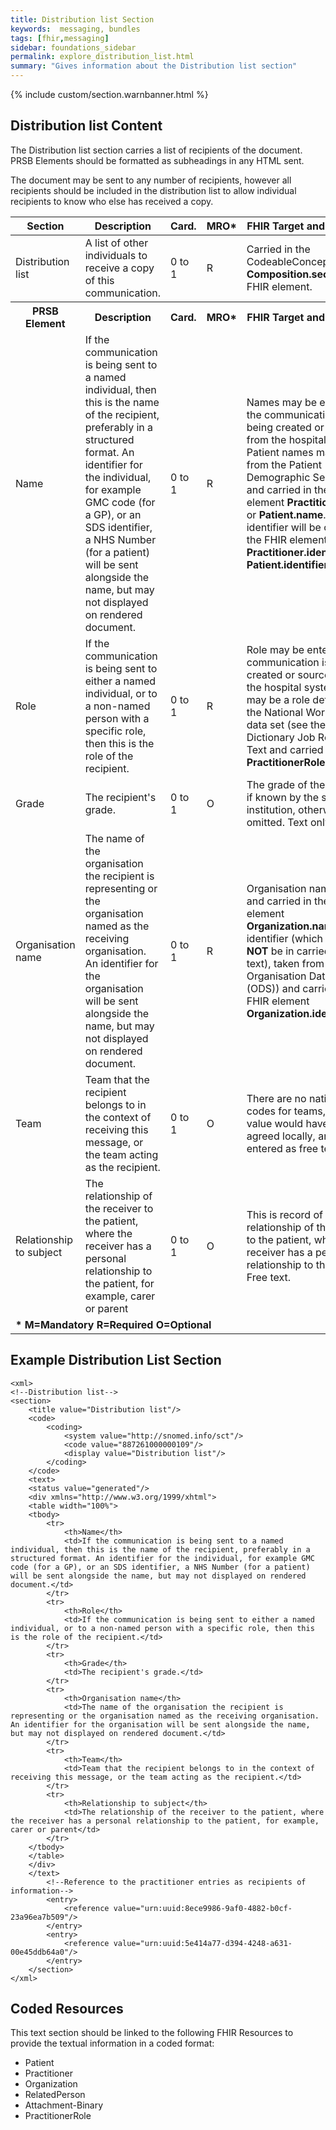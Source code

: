 ```yaml
---
title: Distribution list Section
keywords:  messaging, bundles
tags: [fhir,messaging]
sidebar: foundations_sidebar
permalink: explore_distribution_list.html
summary: "Gives information about the Distribution list section"
---
```


{% include custom/section.warnbanner.html %}

## Distribution list  Content ##
The Distribution list section carries a list of recipients of the document. PRSB Elements should be formatted as subheadings in any HTML sent.

The document may be sent to any number of recipients, however all recipients should be included in the distribution list to allow individual recipients to know who else has received a copy.


<table style="width:100%;max-width: 100%;">
	<thead>
		<tr>
			<th width="15%">Section</th>
			<th width="35%">Description</th>
			<th width="5%">Card.</th>
			<th width="5%">MRO*</th>
			<th width="40%">FHIR Target and Guidance</th>
		</tr>
	</thead>
	<tbody>
		<tr>
			<td>Distribution list</td>
			<td>A list of other individuals to receive a copy of this communication.</td>
			<td>0 to 1</td>
			<td>R</td>
			<td>Carried in the CodeableConcept of <b>Composition.section.code</b> FHIR element.</td>
		</tr>
		<tr>
			<th>PRSB Element</th>
			<th>Description</th>
			<th>Card.</th>
			<th>MRO*</th>
			<th>FHIR Target and Guidance</th>		
		</tr>
		<tr>
			<td>Name</td>
			<td>If the communication is being sent to a named individual, then this is the name of the recipient, preferably in a structured format. An identifier for the individual, for example GMC code (for a GP), or an SDS identifier, a NHS Number (for a patient) will be sent alongside the name, but may not displayed on rendered document.</td>
			<td>0 to 1</td>
			<td>R</td>
			<td>Names may be entered as the communication is being created or sourced from the hospital system. Patient names may be from the Patient Demographic Service. Text and carried in the FHIR element <b>Practitioner.name</b> or <b>Patient.name</b>. The identifier will be carried in the FHIR element <b>Practitioner.identifier</b> or <b>Patient.identifier.</b></td>
		</tr>
		<tr>
			<td>Role</td>
			<td>If the communication is being sent to either a named individual, or to a non-named person with a specific role, then this is the role of the recipient.</td>
			<td>0 to 1</td>
			<td>R</td>
			<td>Role may be entered as the communication is being created or sourced from the hospital system. This may be a role defined in the National Workforce data set (see the NHS Data Dictionary Job Role Code). Text and carried in the <b>PractitionerRole.code</b></td>
		</tr>
		<tr>
			<td>Grade</td>
			<td>The recipient's grade.</td>
			<td>0 to 1</td>
			<td>O</td>
			<td>The grade of the recipient, if known by the sending institution, otherwise omitted. Text only</td>
		</tr>
		<tr>
			<td>Organisation name</td>
			<td>The name of the organisation the recipient is representing or the organisation named as the receiving organisation. An identifier for the organisation will be sent alongside the name, but may not displayed on rendered document.</td>
			<td>0 to 1</td>
			<td>R</td>
			<td>Organisation name in text and carried in the FHIR element <b>Organization.name</b> and identifier (which <b>MUST NOT</b> be in carried in the text), taken from the Organisation Data Service (ODS)) and carried in the FHIR element <b>Organization.identifier</b></td>
		</tr>
		<tr>
			<td>Team</td>
			<td>Team that the recipient belongs to in the context of receiving this message, or the team acting as the recipient.</td>
			<td>0 to 1</td>
			<td>O</td>
			<td>There are no national codes for teams, so this value would have to be agreed locally, and entered as free text only.</td>
		</tr>
		<tr>
			<td>Relationship to subject</td>
			<td>The relationship of the receiver to the patient, where the receiver has a personal relationship to the patient, for example, carer or parent</td>
			<td>0 to 1</td>
			<td>O</td>
			<td>This is record of the relationship of the receiver to the patient, where the receiver has a personal relationship to the patient. Free text.</b></td>
		</tr>
		<tr>
		<td colspan="5"><b>* M=Mandatory R=Required O=Optional</b></td>
		</tr>
	</tbody>
</table>



## Example Distribution List Section ##

```
<xml>
<!--Distribution list-->
<section>
	<title value="Distribution list"/>
	<code>
		<coding>
			<system value="http://snomed.info/sct"/>
			<code value="887261000000109"/>
			<display value="Distribution list"/>
		</coding>
	</code>
	<text>
	<status value="generated"/>
	<div xmlns="http://www.w3.org/1999/xhtml">
	<table width="100%">
	<tbody>
		<tr>
			<th>Name</th>
			<td>If the communication is being sent to a named individual, then this is the name of the recipient, preferably in a structured format. An identifier for the individual, for example GMC code (for a GP), or an SDS identifier, a NHS Number (for a patient) will be sent alongside the name, but may not displayed on rendered document.</td>
		</tr>
		<tr>
			<th>Role</th>
			<td>If the communication is being sent to either a named individual, or to a non-named person with a specific role, then this is the role of the recipient.</td>			
		</tr>
		<tr>
			<th>Grade</th>
			<td>The recipient's grade.</td>
		</tr>
		<tr>
			<th>Organisation name</th>
			<td>The name of the organisation the recipient is representing or the organisation named as the receiving organisation. An identifier for the organisation will be sent alongside the name, but may not displayed on rendered document.</td>
		</tr>
		<tr>
			<th>Team</th>
			<td>Team that the recipient belongs to in the context of receiving this message, or the team acting as the recipient.</td>
		</tr>
		<tr>
			<th>Relationship to subject</th>
			<td>The relationship of the receiver to the patient, where the receiver has a personal relationship to the patient, for example, carer or parent</td>
		</tr>
	</tbody>
	</table>
	</div>
	</text>
		<!--Reference to the practitioner entries as recipients of information-->
		<entry>
			<reference value="urn:uuid:8ece9986-9af0-4882-b0cf-23a96ea7b509"/>
		</entry>
		<entry>
			<reference value="urn:uuid:5e414a77-d394-4248-a631-00e45ddb64a0"/>
		</entry>
	</section>
</xml>
```
		
## Coded Resources ##

This text section should be linked to the following FHIR Resources to provide the textual information in a coded format:

- Patient
- Practitioner
- Organization
- RelatedPerson
- Attachment-Binary
- PractitionerRole

